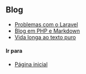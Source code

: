 ## Blog
- [Problemas com o Laravel](problemaslaravel.html)
- [Blog em PHP e Markdown](blogmark.html)
- [Vida longa ao texto puro](vidalonga.html)

#### Ir para
- [Página inicial](.)
